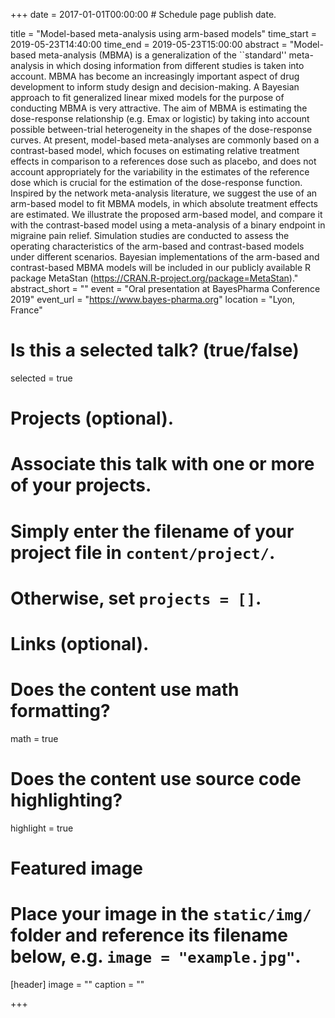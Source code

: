 +++
date = 2017-01-01T00:00:00  # Schedule page publish date.

title = "Model-based meta-analysis using arm-based models"
time_start = 2019-05-23T14:40:00
time_end = 2019-05-23T15:00:00
abstract = "Model-based meta-analysis (MBMA) is a generalization of the ``standard'' meta-analysis in which dosing information from different studies is taken into account. MBMA has become an increasingly important aspect of drug development to inform study design and decision-making. A Bayesian approach to fit generalized linear mixed models for the purpose of conducting MBMA is very attractive. The aim of MBMA is estimating the dose-response relationship (e.g. Emax or logistic) by taking into account possible between-trial heterogeneity in the shapes of the dose-response curves. At present, model-based meta-analyses are commonly based on a contrast-based model, which focuses on estimating relative treatment effects in comparison to a references dose such as placebo, and does not account appropriately for the variability in the estimates of the reference dose which is crucial for the estimation of the dose-response function. Inspired by the network meta-analysis literature, we suggest the use of an arm-based model to fit MBMA models, in which absolute treatment effects are estimated. We illustrate the proposed arm-based model, and compare it with the contrast-based model using a meta-analysis of a binary endpoint in migraine pain relief. Simulation studies are conducted to assess the operating characteristics of the arm-based and contrast-based models under different scenarios. Bayesian implementations of the arm-based and contrast-based MBMA models will be included in our publicly available R package MetaStan (https://CRAN.R-project.org/package=MetaStan)."
abstract_short = ""
event = "Oral presentation at BayesPharma Conference 2019"
event_url = "https://www.bayes-pharma.org"
location = "Lyon, France"

# Is this a selected talk? (true/false)
selected = true

# Projects (optional).
#   Associate this talk with one or more of your projects.
#   Simply enter the filename of your project file in `content/project/`.
#   Otherwise, set `projects = []`.

# Links (optional).

# Does the content use math formatting?
math = true

# Does the content use source code highlighting?
highlight = true

# Featured image
# Place your image in the `static/img/` folder and reference its filename below, e.g. `image = "example.jpg"`.
[header]
image = ""
caption = ""

+++

